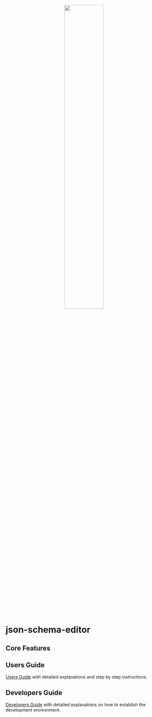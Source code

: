 <p align="center">
  <img width="50%" src="./docs/h_and_g.jpg">
</p>

# json-schema-editor

## Core Features

## Users Guide

[Users Guide](docs/user/user.md) with detailed explanations and step by step instructions.

## Developers Guide

[Developers Guide](docs/dev/dev.md) with detailed explanations on how to establish the development environment.
